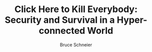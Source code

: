 ---
title: "Click Here to Kill Everybody: Security and Survival in a Hyper-connected World"
author: "Bruce Schneier"
isbn: "0393608883"
isbn13: "9780393608885"
rating: "5"
publisher: "W. W. Norton  Company"
pages: "288"
publishYear: "2018"
read: "2019"
goodreads_id: "38212153"
language: "en"
blogpost: "https://hiddedevries.nl/en/blog/2019-07-05-click-here-to-kill-everybody-a-review"
---